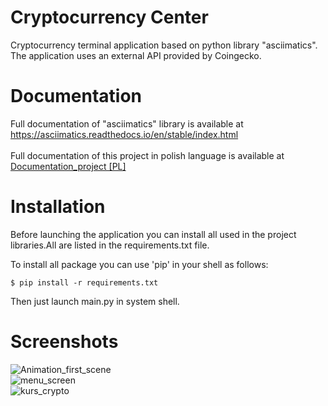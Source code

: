 # Cryptocurrency Center
Cryptocurrency terminal application based on python library "asciimatics". <br/>
The application uses an external API provided by Coingecko.

# Documentation
Full documentation of "asciimatics" library is available at https://asciimatics.readthedocs.io/en/stable/index.html <br />
<br/>
Full documentation of this project in polish language is available at [Documentation_project [PL]](Dokumentacja_projektu_[PL].pdf)

# Installation 
Before launching the application you can install all used in the project libraries.All are listed in the requirements.txt file.

To install all package you can use 'pip' in your shell as follows:
    
    $ pip install -r requirements.txt
    
Then just launch main.py in system shell.

# Screenshots

![Animation_first_scene](https://user-images.githubusercontent.com/82111995/143305756-593c70ff-6c2f-4418-aabe-45c22ca4afe5.gif)
<br/>
![menu_screen](https://user-images.githubusercontent.com/82111995/143306159-02b0e38b-aceb-457b-b781-571da361c92a.PNG)
<br/>
![kurs_crypto](https://user-images.githubusercontent.com/82111995/143306415-c8f9e812-09c8-4975-91a7-4da3a6bd3626.gif)

